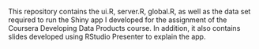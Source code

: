 This repository contains the ui.R, server.R, global.R, as well as the data set required to run the Shiny app I developed for the assignment of the Coursera Developing Data Products course. In addition, it also contains slides developed using RStudio Presenter to explain the app.
